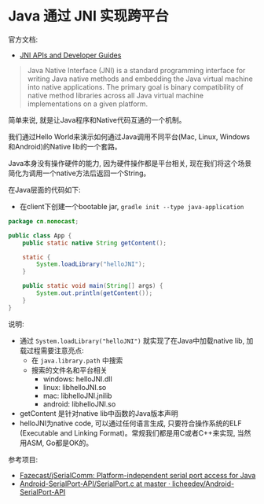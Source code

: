 # Java 通过 JNI 实现跨平台

官方文档:
- [JNI APIs and Developer Guides](https://docs.oracle.com/javase/8/docs/technotes/guides/jni/)

> Java Native Interface (JNI) is a standard programming interface for writing Java native methods and embedding the Java virtual machine into native applications. The primary goal is binary compatibility of native method libraries across all Java virtual machine implementations on a given platform.

简单来说, 就是让Java程序和Native代码互通的一个机制。

我们通过Hello World来演示如何通过Java调用不同平台(Mac, Linux, Windows和Android)的Native lib的一个套路。

Java本身没有操作硬件的能力, 因为硬件操作都是平台相关, 现在我们将这个场景简化为调用一个native方法后返回一个String。

在Java层面的代码如下:

- 在client下创建一个bootable jar, `gradle init --type java-application`

```java
package cn.nonocast;

public class App {
    public static native String getContent();

    static {
        System.loadLibrary("helloJNI");
    }

    public static void main(String[] args) {
        System.out.println(getContent());
    }
}
```

说明:
- 通过 `System.loadLibrary("helloJNI")` 就实现了在Java中加载native lib, 加载过程需要注意亮点:
  - 在 `java.library.path` 中搜索
  - 搜索的文件名和平台相关
    - windows: helloJNI.dll
    - linux: libhelloJNI.so
    - mac: libhelloJNI.jnilib
    - android: libhelloJNI.so
- getContent 是针对native lib中函数的Java版本声明
- helloJNI为native code, 可以通过任何语言生成, 只要符合操作系统的ELF (Executable and Linking Format)。常规我们都是用C或者C++来实现, 当然用ASM, Go都是OK的。






参考项目:
- [Fazecast/jSerialComm: Platform-independent serial port access for Java](https://github.com/Fazecast/jSerialComm)
- [Android-SerialPort-API/SerialPort.c at master · licheedev/Android-SerialPort-API](https://github.com/licheedev/Android-SerialPort-API)
